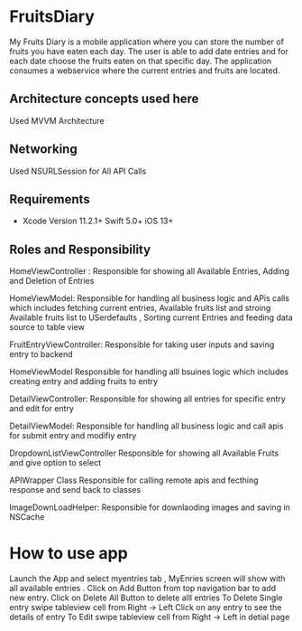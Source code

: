 # FruitsDiary
My Fruits Diary is a mobile application where you can store the number of fruits you have eaten each day. The user is able to add date entries and for each date choose the fruits eaten on that specific day. The application consumes a webservice where the current entries and fruits are located. 

## Architecture concepts used here
Used MVVM Architecture

## Networking
Used NSURLSession for All API Calls

## Requirements
* Xcode Version 11.2.1+  Swift 5.0+ iOS 13+

## Roles and Responsibility 
 HomeViewController : 
Responsible for showing all Available Entries, Adding and Deletion of Entries

HomeViewModel:
Responsible for handling all business logic and APis calls which includes fetching current
entries, Available fruits list and stroing Available fruits list to USerdefaults , Sorting current Entries and feeding data source to table view 

FruitEntryViewController:
Responsible for taking user inputs and saving entry to backend  

HomeViewModel
Responsible for handling alll bsuines logic which includes creating entry and adding fruits to entry 

DetailViewController:
Responsible for showing all entries for specific entry and edit for entry 

DetailViewModel:
Responsible for handling all business logic and call apis for submit entry and modifiy entry 

DropdownListViewController
Responsible for showing all Available Fruits and give option to select 

APIWrapper Class
Responsible for calling remote apis and fecthing response and send back to classes

ImageDownLoadHelper:
Responsible for downlaoding images and saving in NSCache 



# How to use app
Launch the App and select myentries tab , MyEnries screen will show with all available entries . 
Click on Add Button from top navigation bar to add new entry.
Click on Delete All Button to delete alll entries 
To Delete Single entry swipe tableview cell from Right -> Left 
Click on any entry to see the details of entry
To Edit  swipe tableview cell from Right -> Left in detial page 
